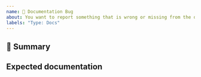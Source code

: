 ```yaml
---
name: 📃 Documentation Bug
about: You want to report something that is wrong or missing from the documentation.
labels: "Type: Docs"
---
```


## 📃 Summary
<!--
  A clear and concise description of what is missing
-->

## Expected documentation
<!--
  A clear and concise description of what you'd like to read
-->
